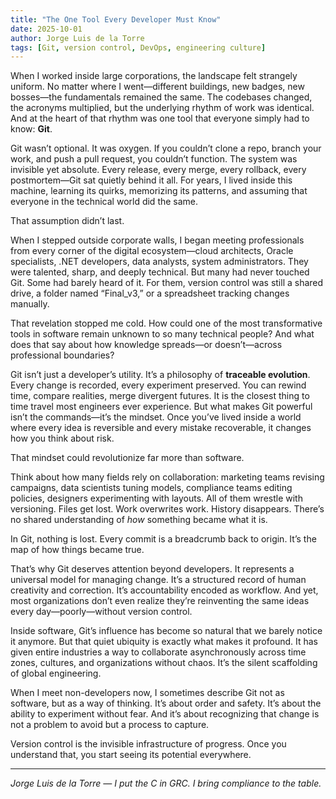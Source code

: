 ```yaml
---
title: "The One Tool Every Developer Must Know"
date: 2025-10-01
author: Jorge Luis de la Torre
tags: [Git, version control, DevOps, engineering culture]
---
```


When I worked inside large corporations, the landscape felt strangely uniform. No matter where I went—different buildings, new badges, new bosses—the fundamentals remained the same. The codebases changed, the acronyms multiplied, but the underlying rhythm of work was identical. And at the heart of that rhythm was one tool that everyone simply had to know: **Git**.

Git wasn’t optional. It was oxygen. If you couldn’t clone a repo, branch your work, and push a pull request, you couldn’t function. The system was invisible yet absolute. Every release, every merge, every rollback, every postmortem—Git sat quietly behind it all. For years, I lived inside this machine, learning its quirks, memorizing its patterns, and assuming that everyone in the technical world did the same.

That assumption didn’t last.

When I stepped outside corporate walls, I began meeting professionals from every corner of the digital ecosystem—cloud architects, Oracle specialists, .NET developers, data analysts, system administrators. They were talented, sharp, and deeply technical. But many had never touched Git. Some had barely heard of it. For them, version control was still a shared drive, a folder named “Final_v3,” or a spreadsheet tracking changes manually.

That revelation stopped me cold. How could one of the most transformative tools in software remain unknown to so many technical people? And what does that say about how knowledge spreads—or doesn’t—across professional boundaries?

Git isn’t just a developer’s utility. It’s a philosophy of **traceable evolution**. Every change is recorded, every experiment preserved. You can rewind time, compare realities, merge divergent futures. It is the closest thing to time travel most engineers ever experience. But what makes Git powerful isn’t the commands—it’s the mindset. Once you’ve lived inside a world where every idea is reversible and every mistake recoverable, it changes how you think about risk.

That mindset could revolutionize far more than software.

Think about how many fields rely on collaboration: marketing teams revising campaigns, data scientists tuning models, compliance teams editing policies, designers experimenting with layouts. All of them wrestle with versioning. Files get lost. Work overwrites work. History disappears. There’s no shared understanding of *how* something became what it is.

In Git, nothing is lost. Every commit is a breadcrumb back to origin. It’s the map of how things became true.

That’s why Git deserves attention beyond developers. It represents a universal model for managing change. It’s a structured record of human creativity and correction. It’s accountability encoded as workflow. And yet, most organizations don’t even realize they’re reinventing the same ideas every day—poorly—without version control.

Inside software, Git’s influence has become so natural that we barely notice it anymore. But that quiet ubiquity is exactly what makes it profound. It has given entire industries a way to collaborate asynchronously across time zones, cultures, and organizations without chaos. It’s the silent scaffolding of global engineering.

When I meet non-developers now, I sometimes describe Git not as software, but as a way of thinking. It’s about order and safety. It’s about the ability to experiment without fear. And it’s about recognizing that change is not a problem to avoid but a process to capture.

Version control is the invisible infrastructure of progress. Once you understand that, you start seeing its potential everywhere.

---

*Jorge Luis de la Torre — I put the C in GRC. I bring compliance to the table.*